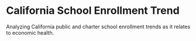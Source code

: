 # California School Enrollment Trend
Analyzing California public and charter school enrollment trends as it relates to economic health. 
